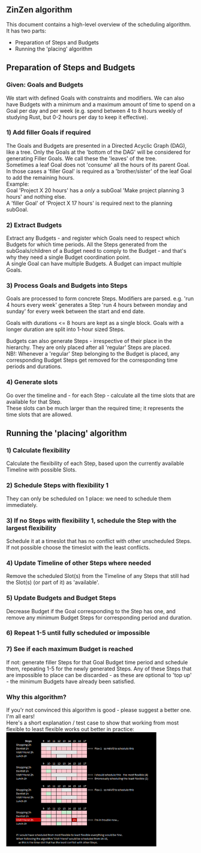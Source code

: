 ## ZinZen algorithm

This document contains a high-level overview of the scheduling algorithm.  
It has two parts:  
- Preparation of Steps and Budgets
- Running the 'placing' algorithm  


## Preparation of Steps and Budgets

### Given: Goals and Budgets
We start with defined Goals with constraints and modifiers.
We can also have Budgets with a minimum and a maximum amount of time to spend on a Goal per day and per week (e.g. spend between 4 to 8 hours weekly of studying Rust, but 0-2 hours per day to keep it effective).  

### 1) Add filler Goals if required  
The Goals and Budgets are presented in a Directed Acyclic Graph (DAG), like a tree. Only the Goals at the 'bottom of the DAG' will be considered for generating Filler Goals. We call these the 'leaves' of the tree.  
Sometimes a leaf Goal does not 'consume' all the hours of its parent Goal.  
In those cases a 'filler Goal' is required as a 'brother/sister' of the leaf Goal to add the remaining hours.  
Example:  
Goal 'Project X 20 hours' has a _only_ a subGoal 'Make project planning 3 hours' and nothing else.  
A 'filler Goal' of 'Project X 17 hours' is required next to the planning subGoal.
  
### 2) Extract Budgets
Extract any Budgets - and register which Goals need to respect which Budgets for which time periods. All the Steps generated from the subGoals/children of a Budget need to comply to the Budget - and that's why they need a single Budget coordination point.  
A single Goal can have multiple Budgets. A Budget can impact multiple Goals.   
  
### 3) Process Goals and Budgets into Steps
Goals are processed to form concrete Steps. Modifiers are parsed.
e.g. 'run 4 hours every week' generates a Step 'run 4 hours between monday and sunday' for every
week between the start and end date.

Goals with durations <= 8 hours are kept as a single block. Goals with a longer duration are split into 1-hour sized Steps.  

Budgets can also generate Steps - irrespective of their place in the hierarchy. They are only placed after all 'regular' Steps are placed.  
NB!: Whenever a 'regular' Step belonging to the Budget is placed, any corresponding Budget Steps get removed for the corresponding time periods and durations.  

### 4) Generate slots
Go over the timeline and - for each Step - calculate all the time slots that are available for that Step.  
These slots can be much larger than the required time; it represents the time slots that are allowed.

## Running the 'placing' algorithm

### 1) Calculate flexibility
Calculate the flexibility of each Step, based upon the currently available Timeline with possible Slots.

### 2) Schedule Steps with flexibility 1
They can only be scheduled on 1 place: we need to schedule them immediately.

### 3) If no Steps with flexibility 1, schedule the Step with the largest flexibility
Schedule it at a timeslot that has no conflict with other unscheduled Steps. 
If not possible choose the timeslot with the least conflicts.

### 4) Update Timeline of other Steps where needed  
Remove the scheduled Slot(s) from the Timeline of any Steps that still had the Slot(s) (or part of it) as 'available'.  


### 5) Update Budgets and Budget Steps  

Decrease Budget if the Goal corresponding to the Step has one, and remove any minimum Budget Steps for corresponding period and duration.


### 6) Repeat 1-5 until fully scheduled or impossible


### 7) See if each maximum Budget is reached
If not: generate filler Steps for that Goal Budget time period and schedule them, repeating 1-5 for the newly generated Steps. Any of these Steps that are impossible to place can be discarded - as these are optional to 'top up' - the minimum Budgets have already been satisfied.



### Why this algorithm?
If you'r not convinced this algorithm is good - please suggest a better one. I'm all ears!  
Here's a short explanation / test case to show that working from most flexible to least flexible works out better in practice:  
<img src="/documentation/functional/why-most-flex-to-least-is-better.png" alt="Why-this-is-better" width="400"/>